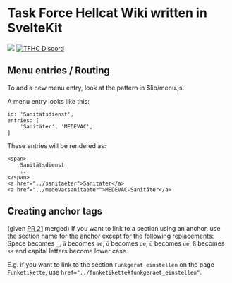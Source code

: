 # Task Force Hellcat Wiki written in SvelteKit

[![](https://img.shields.io/website?down_color=lightgrey&down_message=offline&label=TFHC%20Wiki&up_color=green&up_message=online&url=https%3A%2F%2Fwiki.taskforcehellcat.de%2F)](https://wiki.taskforcehellcat.de)
[![TFHC Discord](https://img.shields.io/discord/629333468299526164?color=green&label=Discord&logo=Discord)](https://discord.taskforcehellcat.de/)

## Menu entries / Routing

To add a new menu entry, look at the pattern in $lib/menu.js.

A menu entry looks like this:

```
id: 'Sanitätsdienst',
entries: [
    'Sanitäter', 'MEDEVAC',
]
```

These entries will be rendered as:

```
<span>
    Sanitätsdienst
    ...
</span>
<a href="../sanitaeter">Sanitäter</a>
<a href="../medevacsanitaeter">MEDEVAC-Sanitäter</a>
```

## Creating anchor tags

(given [PR 21](https://github.com/Venrix/tfhc-wiki/pull/21) merged) If you want to link to a section using an anchor, use the section name for the anchor except for the following replacements:
Space becomes `_`, `ä` becomes `ae`, `ö` becomes `oe`, `ü` becomes `ue`, `ß` becomes `ss` and capital letters become lower case.

E.g. if you want to link to the section `Funkgerät einstellen` on the page `Funketikette`, use `href="../funketikette#funkgeraet_einstellen"`.
